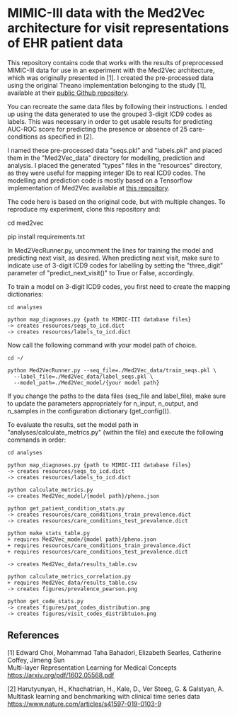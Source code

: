 # MIMIC-III data with the Med2Vec architecture for visit representations of EHR patient data

This repository contains code that works with the results of preprocessed MIMIC-III data for use in an experiment
with the Med2Vec architecture, which was originally presented in [1]. I created the pre-processed data using the 
original Theano implementation belonging to the study [1], available at their 
[public Github repository](https://github.com/mp2893/med2vec). 

You can recreate the same data files by following their instructions. I ended up using the data generated to use
the grouped 3-digit ICD9 codes as labels. This was necessary in order to get usable results for predicting
AUC-ROC score for predicting the presence or absence of 25 care-conditions as specified in [2].

I named these pre-processed data "seqs.pkl" and "labels.pkl" and placed them in the "Med2Vec_data" directory 
for modelling, prediction and analysis. I placed the generated "types" files in the "resources" directory, 
as they were useful for mapping integer IDs to real ICD9 codes. The modelling and prediction code is mostly 
based on a Tensorflow implementation of Med2Vec available at 
[this repository](https://github.com/sdwww/Med2Vec_tensorflow/blob/master/Med2VecRunner.py).

The code here is based on the original code, but with multiple changes.
To reproduce my experiment, clone this repository and:

   cd med2vec

   pip install requirements.txt

In Med2VecRunner.py, uncomment the lines for training the model and predicting next visit, as desired. When
predicting next visit, make sure to indicate use of 3-digit ICD9 codes for labelling by setting the "three_digit"
parameter of "predict_next_visit()" to True or False, accordingly.

To train a model on 3-digit ICD9 codes, you first need to create the mapping dictionaries:

    cd analyses

    python map_diagnoses.py {path to MIMIC-III database files}
    -> creates resources/seqs_to_icd.dict
    -> creates resources/labels_to_icd.dict

Now call the following command with your model path of choice. 

    cd ~/

    python Med2VecRunner.py --seq_file=./Med2Vec_data/train_seqs.pkl \
      --label_file=./Med2Vec_data/label_seqs.pkl \
      --model_path=./Med2Vec_model/{your model path}


If you change the paths to the data files (seq_file and label_file), make sure to update the parameters 
appropriately for n_input, n_output, and n_samples in the configuration dictionary (get_config()).

To evaluate the results, set the model path in "analyses/calculate_metrics.py" (within the file) and execute
the following commands in order:

    cd analyses

    python map_diagnoses.py {path to MIMIC-III database files}
    -> creates resources/seqs_to_icd.dict
    -> creates resources/labels_to_icd.dict

    python calculate_metrics.py
    -> creates Med2Vec_model/{model path}/pheno.json

    python get_patient_condition_stats.py
    -> creates resources/care_conditions_train_prevalence.dict
    -> creates resources/care_conditions_test_prevalence.dict

    python make_stats_table.py
    + requires Med2Vec_mode/{model path}/pheno.json
    + requires resources/care_conditions_train_prevalence.dict
    + requires resources/care_conditions_test_prevalence.dict

    -> creates Med2Vec_data/results_table.csv

    python calculate_metrics_correlation.py
    + requires Med2Vec_data/results_table.csv
    -> creates figures/prevalence_pearson.png
     
    python get_code_stats.py
    -> creates figures/pat_codes_distribution.png
    -> creates figures/visit_codes_distribtuion.png

## References

[1] Edward Choi, Mohammad Taha Bahadori, Elizabeth Searles, Catherine Coffey, Jimeng Sun
<br>Multi-layer Representation Learning for Medical Concepts
<br>https://arxiv.org/pdf/1602.05568.pdf

[2] Harutyunyan, H., Khachatrian, H., Kale, D., Ver Steeg, G. & Galstyan, A. 
<br>Multitask learning and benchmarking with clinical time series data
<br>https://www.nature.com/articles/s41597-019-0103-9
